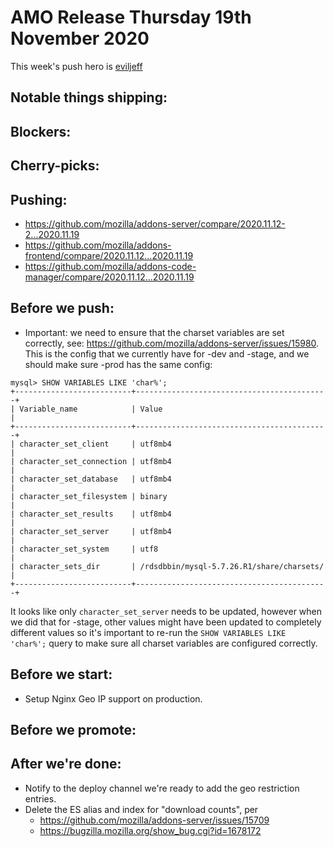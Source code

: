 # AMO Release Thursday 19th November 2020

This week's push hero is [eviljeff](https://github.com/eviljeff)

## Notable things shipping:

## Blockers:

## Cherry-picks:

## Pushing:

- https://github.com/mozilla/addons-server/compare/2020.11.12-2...2020.11.19
- https://github.com/mozilla/addons-frontend/compare/2020.11.12...2020.11.19
- https://github.com/mozilla/addons-code-manager/compare/2020.11.12...2020.11.19

## Before we push:

- Important: we need to ensure that the charset variables are set correctly, see: https://github.com/mozilla/addons-server/issues/15980. This is the config that we currently have for -dev and -stage, and we should make sure -prod has the same config:

```
mysql> SHOW VARIABLES LIKE 'char%';
+--------------------------+-------------------------------------------+
| Variable_name            | Value                                     |
+--------------------------+-------------------------------------------+
| character_set_client     | utf8mb4                                   |
| character_set_connection | utf8mb4                                   |
| character_set_database   | utf8mb4                                   |
| character_set_filesystem | binary                                    |
| character_set_results    | utf8mb4                                   |
| character_set_server     | utf8mb4                                   |
| character_set_system     | utf8                                      |
| character_sets_dir       | /rdsdbbin/mysql-5.7.26.R1/share/charsets/ |
+--------------------------+-------------------------------------------+
```

It looks like only `character_set_server` needs to be updated, however when we did that for -stage, other values might have been updated to completely different values so it's important to re-run the `SHOW VARIABLES LIKE 'char%';` query to make sure all charset variables are configured correctly.

## Before we start:

* Setup Nginx Geo IP support on production.

## Before we promote:

## After we're done:

* Notify to the deploy channel we're ready to add the geo restriction entries.
* Delete the ES alias and index for "download counts", per
  * https://github.com/mozilla/addons-server/issues/15709
  * https://bugzilla.mozilla.org/show_bug.cgi?id=1678172
